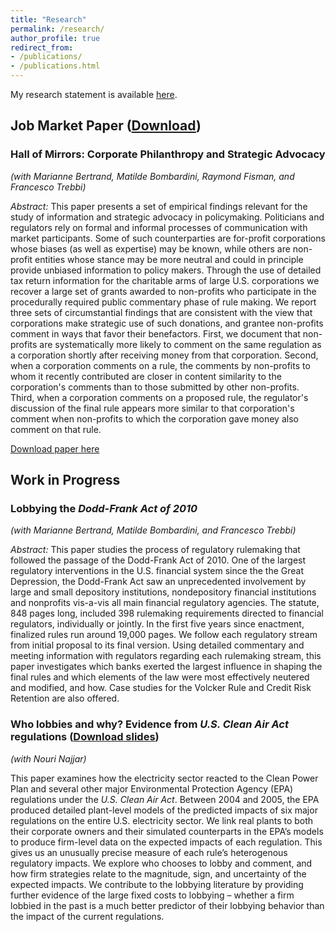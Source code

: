```yaml
---
title: "Research"
permalink: /research/
author_profile: true
redirect_from:
- /publications/
- /publications.html
---
```


My research statement is available [here](https://bradhackinen.ca/files/BradHackinen_ResearchStatement.pdf).


## Job Market Paper ([Download](http://bradhackinen.ca/files/BradHackinen_JMP.pdf))
### Hall of Mirrors: Corporate Philanthropy and Strategic Advocacy
_(with Marianne Bertrand, Matilde Bombardini, Raymond Fisman, and Francesco Trebbi)_

_Abstract:_ This paper presents a set of empirical findings relevant for the study of information and strategic advocacy in policymaking. Politicians and regulators rely on formal and informal processes of communication with market participants. Some of such counterparties are for-profit corporations whose biases (as well as expertise) may be known, while others are non-profit entities whose stance may be more neutral and could in principle provide unbiased information to policy makers. Through the use of detailed tax return information for the charitable arms of large U.S. corporations we recover a large set of grants awarded to non-profits who participate in the procedurally required public commentary phase of rule making. We report three sets of circumstantial findings that are consistent with the view that corporations make strategic use of such donations, and grantee non-profits comment in ways that favor their benefactors. First, we document that non-profits are systematically more likely to comment on the same regulation as a corporation shortly after receiving money from that corporation. Second, when a corporation comments on a rule, the comments by non-profits to whom it recently contributed are closer in content similarity to the corporation's comments than to those submitted by other non-profits. Third, when a corporation comments on a proposed rule, the regulator's discussion of the final rule appears more similar to that corporation's comment when non-profits to which the corporation gave money also comment on that rule.

[Download paper here](http://bradhackinen.ca/files/BradHackinen_JMP.pdf)


## Work in Progress

### Lobbying the _Dodd-Frank Act of 2010_
_(with Marianne Bertrand, Matilde Bombardini, and Francesco Trebbi)_

_Abstract:_ This paper studies the process of regulatory rulemaking that followed the passage of the Dodd-Frank Act of 2010. One of the largest regulatory interventions in the U.S. financial system since the the Great Depression, the Dodd-Frank Act saw an unprecedented involvement by large and small depository institutions, nondepository financial institutions and nonprofits vis-a-vis all main financial regulatory agencies. The statute, 848 pages long, included 398 rulemaking requirements directed to financial regulators, individually or jointly. In the first five years since enactment, finalized rules run around 19,000 pages. We follow each regulatory stream from initial proposal to its final version. Using detailed commentary and meeting information with regulators regarding each rulemaking stream, this paper investigates which banks exerted the largest influence in shaping the final rules and which elements of the law were most effectively neutered and modified, and how. Case studies for the Volcker Rule and Credit Risk Retention are also offered.


### Who lobbies and why? Evidence from _U.S. Clean Air Act_ regulations ([Download slides](https://bradhackinen.ca/files/BradHackinen_WhoLobbiesAndWhy.pdf))
_(with Nouri Najjar)_

This paper examines how the electricity sector reacted to the Clean Power Plan and several other major Environmental Protection Agency (EPA) regulations under the _U.S. Clean Air Act_. Between 2004 and 2005, the EPA produced detailed plant-level models of the predicted impacts of six major regulations on the entire U.S. electricity sector. We link real plants to both their corporate owners and their simulated counterparts in the EPA’s models to produce firm-level data on the expected impacts of each regulation. This gives us an unusually precise measure of each rule’s heterogenous regulatory impacts. We explore who chooses to lobby and comment, and how firm strategies relate to the magnitude, sign, and uncertainty of the expected impacts. We contribute to the lobbying literature by providing further evidence of the large fixed costs to lobbying – whether a firm lobbied in the past is a much better predictor of their lobbying behavior than the impact of the current regulations.



<!-- ### Estimating spatial models of policy preferences from text
We consider the problem of estimating a spatial preferences model from -->



<!--
{% if author.googlescholar %}
  You can also find my articles on <u><a href="{{author.googlescholar}}">my Google Scholar profile</a>.</u>
{% endif %}

{% include base_path %}

{% for post in site.research reversed %}
  {% include archive-single.html %}
{% endfor %} -->
